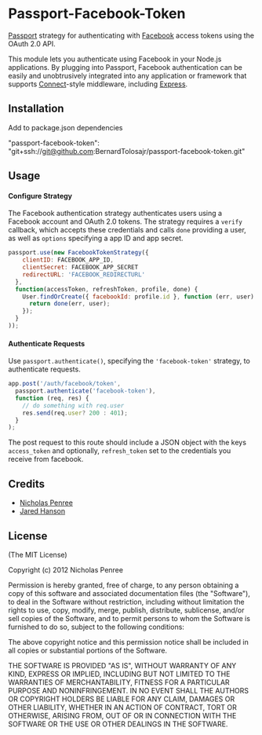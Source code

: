 # Passport-Facebook-Token

[Passport](http://passportjs.org/) strategy for authenticating with [Facebook](http://www.facebook.com/)
access tokens using the OAuth 2.0 API.

This module lets you authenticate using Facebook in your Node.js applications.
By plugging into Passport, Facebook authentication can be easily and
unobtrusively integrated into any application or framework that supports
[Connect](http://www.senchalabs.org/connect/)-style middleware, including
[Express](http://expressjs.com/).

## Installation

Add to package.json dependencies

"passport-facebook-token": "git+ssh://git@github.com:BernardTolosajr/passport-facebook-token.git"

## Usage

#### Configure Strategy

The Facebook authentication strategy authenticates users using a Facebook
account and OAuth 2.0 tokens.  The strategy requires a `verify` callback, which
accepts these credentials and calls `done` providing a user, as well as
`options` specifying a app ID and app secret.

```js
passport.use(new FacebookTokenStrategy({
    clientID: FACEBOOK_APP_ID,
    clientSecret: FACEBOOK_APP_SECRET
    redirectURL: 'FACEBOOK_REDIRECTURL'
  },
  function(accessToken, refreshToken, profile, done) {
    User.findOrCreate({ facebookId: profile.id }, function (err, user) {
      return done(err, user);
    });
  }
));
```

#### Authenticate Requests

Use `passport.authenticate()`, specifying the `'facebook-token'` strategy, to authenticate requests.

```js
app.post('/auth/facebook/token',
  passport.authenticate('facebook-token'),
  function (req, res) {
    // do something with req.user
    res.send(req.user? 200 : 401);
  }
);
```

The post request to this route should include a JSON object with the keys `access_token` and optionally, `refresh_token` set to the credentials you receive from facebook.

## Credits

  - [Nicholas Penree](http://github.com/drudge)
  - [Jared Hanson](http://github.com/jaredhanson)

## License

(The MIT License)

Copyright (c) 2012 Nicholas Penree

Permission is hereby granted, free of charge, to any person obtaining a copy of
this software and associated documentation files (the "Software"), to deal in
the Software without restriction, including without limitation the rights to
use, copy, modify, merge, publish, distribute, sublicense, and/or sell copies of
the Software, and to permit persons to whom the Software is furnished to do so,
subject to the following conditions:

The above copyright notice and this permission notice shall be included in all
copies or substantial portions of the Software.

THE SOFTWARE IS PROVIDED "AS IS", WITHOUT WARRANTY OF ANY KIND, EXPRESS OR
IMPLIED, INCLUDING BUT NOT LIMITED TO THE WARRANTIES OF MERCHANTABILITY, FITNESS
FOR A PARTICULAR PURPOSE AND NONINFRINGEMENT. IN NO EVENT SHALL THE AUTHORS OR
COPYRIGHT HOLDERS BE LIABLE FOR ANY CLAIM, DAMAGES OR OTHER LIABILITY, WHETHER
IN AN ACTION OF CONTRACT, TORT OR OTHERWISE, ARISING FROM, OUT OF OR IN
CONNECTION WITH THE SOFTWARE OR THE USE OR OTHER DEALINGS IN THE SOFTWARE.
